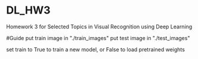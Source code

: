 # DL_HW3
Homework 3 for Selected Topics in Visual Recognition using Deep Learning

#Guide
put train image in "./train_images"
put test image in "./test_images"

set train to True to train a new model, or False to load pretrained weights


